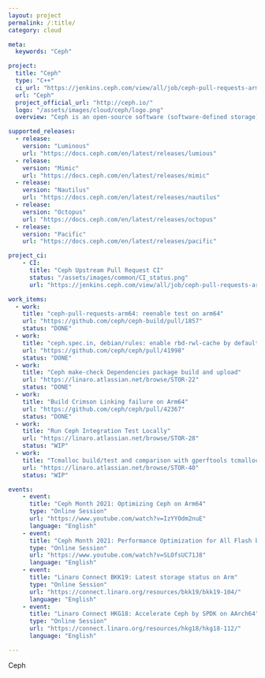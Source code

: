 ```yaml
---
layout: project
permalink: /:title/
category: cloud

meta:
  keywords: "Ceph"

project:
  title: "Ceph"
  type: "C++"
  ci_url: "https://jenkins.ceph.com/view/all/job/ceph-pull-requests-arm64/"
  url: "Ceph"
  project_official_url: "http://ceph.io/"
  logo: "/assets/images/cloud/ceph/logo.png"
  overview: "Ceph is an open-source software (software-defined storage) storage platform, implements object storage on a single distributed computer cluster, and provides 3-in-1 interfaces for object-, block- and file-level storage. Ceph aims primarily for completely distributed operation without a single point of failure, scalable to the exabyte level, and freely available. Ceph replicates data and makes it fault-tolerant, using commodity hardware, Ethernet IP and requiring no specific hardware support. The Ceph’s system offers disaster recovery and data redundancy through techniques such as replication, erasure coding, snapshots and storage cloning. As a result of its design, the system is both self-healing and self-managing, aiming to minimize administration time and other costs."

supported_releases:
  - release:
    version: "Luminous"
    url: "https://docs.ceph.com/en/latest/releases/lumious"
  - release:
    version: "Mimic"
    url: "https://docs.ceph.com/en/latest/releases/mimic"
  - release:
    version: "Nautilus"
    url: "https://docs.ceph.com/en/latest/releases/nautilus"
  - release:
    version: "Octopus"
    url: "https://docs.ceph.com/en/latest/releases/octopus"
  - release:
    version: "Pacific"
    url: "https://docs.ceph.com/en/latest/releases/pacific"

project_ci:
    - CI:
      title: "Ceph Upstream Pull Request CI"
      status: "/assets/images/common/CI_status.png"
      url: "https://jenkins.ceph.com/view/all/job/ceph-pull-requests-arm64/"

work_items:
  - work:
    title: "ceph-pull-requests-arm64: reenable test on arm64"
    url: "https://github.com/ceph/ceph-build/pull/1857"
    status: "DONE"
  - work:
    title: "ceph.spec.in, debian/rules: enable rbd-rwl-cache by default"
    url: "https://github.com/ceph/ceph/pull/41998"
    status: "DONE"
  - work:
    title: "Ceph make-check Dependencies package build and upload"
    url: "https://linaro.atlassian.net/browse/STOR-22"
    status: "DONE"
  - work:
    title: "Build Crimson Linking failure on Arm64"
    url: "https://github.com/ceph/ceph/pull/42367"
    status: "DONE"
  - work:
    title: "Run Ceph Integration Test Locally"
    url: "https://linaro.atlassian.net/browse/STOR-28"
    status: "WIP"
  - work:
    title: "Tcmalloc build/test and comparison with gperftools tcmalloc funtion"
    url: "https://linaro.atlassian.net/browse/STOR-40"
    status: "WIP"

events:
    - event:
      title: "Ceph Month 2021: Optimizing Ceph on Arm64"
      type: "Online Session"
      url: "https://www.youtube.com/watch?v=IzYYOdm2nuE"
      language: "English"
    - event:
      title: "Ceph Month 2021: Performance Optimization for All Flash based on aarch64"
      type: "Online Session"
      url: "https://www.youtube.com/watch?v=SLOfsUC71J8"
      language: "English"
    - event:
      title: "Linaro Connect BKK19: Latest storage status on Arm"
      type: "Online Session"
      url: "https://connect.linaro.org/resources/bkk19/bkk19-104/"
      language: "English"
    - event:
      title: "Linaro Connect HKG18: Accelerate Ceph by SPDK on AArch64"
      type: "Online Session"
      url: "https://connect.linaro.org/resources/hkg18/hkg18-112/"
      language: "English"

---
```

<p>Ceph</p>
